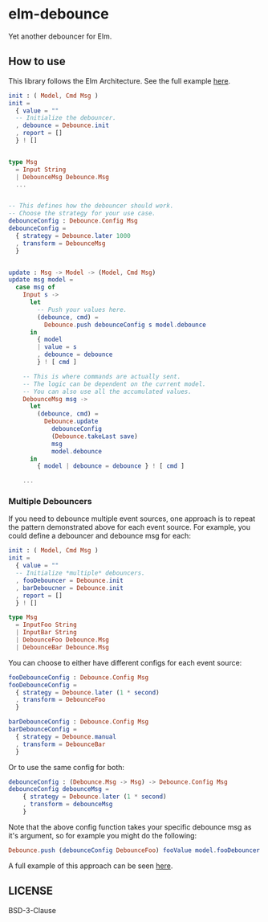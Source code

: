 # elm-debounce

Yet another debouncer for Elm.

## How to use

This library follows the Elm Architecture. See the full example [here](https://github.com/jinjor/elm-debounce/blob/master/examples/Main.elm).

```elm
init : ( Model, Cmd Msg )
init =
  { value = ""
  -- Initialize the debouncer.
  , debounce = Debounce.init
  , report = []
  } ! []


type Msg
  = Input String
  | DebounceMsg Debounce.Msg
  ...


-- This defines how the debouncer should work.
-- Choose the strategy for your use case.
debounceConfig : Debounce.Config Msg
debounceConfig =
  { strategy = Debounce.later 1000
  , transform = DebounceMsg
  }


update : Msg -> Model -> (Model, Cmd Msg)
update msg model =
  case msg of
    Input s ->
      let
        -- Push your values here.
        (debounce, cmd) =
          Debounce.push debounceConfig s model.debounce
      in
        { model
        | value = s
        , debounce = debounce
        } ! [ cmd ]

    -- This is where commands are actually sent.
    -- The logic can be dependent on the current model.
    -- You can also use all the accumulated values.
    DebounceMsg msg ->
      let
        (debounce, cmd) =
          Debounce.update
            debounceConfig
            (Debounce.takeLast save)
            msg
            model.debounce
      in
        { model | debounce = debounce } ! [ cmd ]

    ...
```

### Multiple Debouncers

If you need to debounce multiple event sources, one approach is to repeat the pattern demonstrated above for each event source. For example, you could define a debouncer and debounce msg for each:

```elm
init : ( Model, Cmd Msg )
init =
  { value = ""
  -- Initialize *multiple* debouncers.
  , fooDebouncer = Debounce.init
  , barDeboucner = Debounce.init
  , report = []
  } ! []

type Msg
  = InputFoo String
  | InputBar String
  | DebounceFoo Debounce.Msg
  | DebounceBar Debounce.Msg
```

You can choose to either have different configs for each event source:

```elm
fooDebounceConfig : Debounce.Config Msg
fooDebounceConfig =
  { strategy = Debounce.later (1 * second)
  , transform = DebounceFoo
  }

barDebounceConfig : Debounce.Config Msg
barDebounceConfig =
  { strategy = Debounce.manual
  , transform = DebounceBar
  }
```

Or to use the same config for both:

```elm
debounceConfig : (Debounce.Msg -> Msg) -> Debounce.Config Msg
debounceConfig debounceMsg =
    { strategy = Debounce.later (1 * second)
    , transform = debounceMsg
    }
```

Note that the above config function takes your specific debounce msg as it's argument, so for example you might do the following:

```elm
Debounce.push (debounceConfig DebounceFoo) fooValue model.fooDebouncer
```

A full example of this approach can be seen [here](https://github.com/jinjor/elm-debounce/blob/master/examples/MultipleDebouncers.elm).

## LICENSE

BSD-3-Clause
